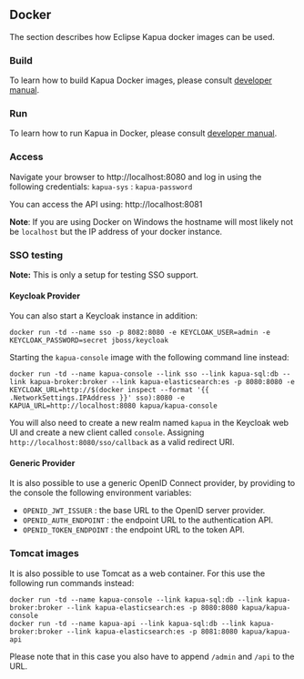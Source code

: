 ## Docker

The section describes how Eclipse Kapua docker images can be used.

### Build

To learn how to build Kapua Docker images, please consult [developer manual](https://github.com/eclipse/kapua/blob/develop/docs/developer-guide/en/running.md#docker-containers).

### Run

To learn how to run Kapua in Docker, please consult [developer manual](https://github.com/eclipse/kapua/blob/c5b2617594d261cec7da50352ad25aafd0faf164/docs/developer-guide/en/building.md#docker-images).

### Access

Navigate your browser to http://localhost:8080 and log in using the following credentials:
`kapua-sys` : `kapua-password`

You can access the API using: http://localhost:8081

**Note**: If you are using Docker on Windows the hostname will most likely not be `localhost` but
the IP address of your docker instance.

### SSO testing

**Note:** This is only a setup for testing SSO support.

#### Keycloak Provider

You can also start a Keycloak instance in addition:

    docker run -td --name sso -p 8082:8080 -e KEYCLOAK_USER=admin -e KEYCLOAK_PASSWORD=secret jboss/keycloak

Starting the `kapua-console` image with the following command line instead:

    docker run -td --name kapua-console --link sso --link kapua-sql:db --link kapua-broker:broker --link kapua-elasticsearch:es -p 8080:8080 -e KEYCLOAK_URL=http://$(docker inspect --format '{{ .NetworkSettings.IPAddress }}' sso):8080 -e KAPUA_URL=http://localhost:8080 kapua/kapua-console

You will also need to create a new realm named `kapua` in the Keycloak web UI and create a new client called `console`.
Assigning `http://localhost:8080/sso/callback` as a valid redirect URI.

#### Generic Provider

It is also possible to use a generic OpenID Connect provider, by providing to the console the following environment 
variables:

- `OPENID_JWT_ISSUER` : the base URL to the OpenID server provider.
- `OPENID_AUTH_ENDPOINT` :  the endpoint URL to the authentication API.
- `OPENID_TOKEN_ENDPOINT` : the endpoint URL to the token API.

### Tomcat images

It is also possible to use Tomcat as a web container. For this use the following run commands instead:

    docker run -td --name kapua-console --link kapua-sql:db --link kapua-broker:broker --link kapua-elasticsearch:es -p 8080:8080 kapua/kapua-console
    docker run -td --name kapua-api --link kapua-sql:db --link kapua-broker:broker --link kapua-elasticsearch:es -p 8081:8080 kapua/kapua-api

Please note that in this case you also have to append `/admin` and `/api` to the URL.

